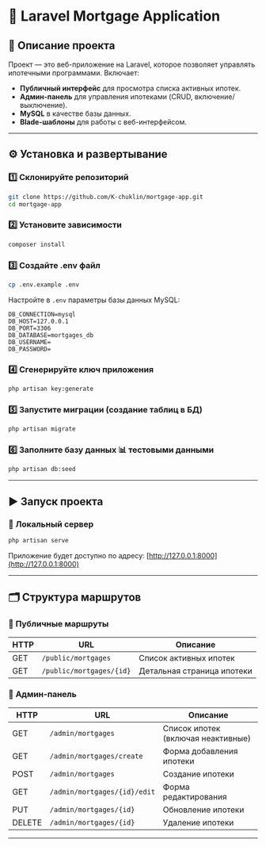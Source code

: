 # 📌 Laravel Mortgage Application

## 🚀 Описание проекта
Проект — это веб-приложение на Laravel, которое позволяет управлять ипотечными программами. Включает:
- **Публичный интерфейс** для просмотра списка активных ипотек.
- **Админ-панель** для управления ипотеками (CRUD, включение/выключение).
- **MySQL** в качестве базы данных.
- **Blade-шаблоны** для работы с веб-интерфейсом.

---

## ⚙️ Установка и развертывание

### 1️⃣ **Склонируйте репозиторий**
```bash
git clone https://github.com/K-chuklin/mortgage-app.git
cd mortgage-app
```

### 2️⃣ **Установите зависимости**
```bash
composer install
```

### 3️⃣ **Создайте .env файл**
```bash
cp .env.example .env
```

Настройте в `.env` параметры базы данных MySQL:
```env
DB_CONNECTION=mysql
DB_HOST=127.0.0.1
DB_PORT=3306
DB_DATABASE=mortgages_db
DB_USERNAME= 
DB_PASSWORD=
```

### 4️⃣ **Сгенерируйте ключ приложения**
```bash
php artisan key:generate
```

### 5️⃣ **Запустите миграции** (создание таблиц в БД)
```bash
php artisan migrate
```

### 6️⃣ **Заполните базу данных 📊 тестовыми данными**
```bash
php artisan db:seed
```

---

## ▶️ Запуск проекта

### 📡 **Локальный сервер**
```bash
php artisan serve
```
Приложение будет доступно по адресу: [http://127.0.0.1:8000](http://127.0.0.1:8000)

---

## 🗂️ Структура маршрутов

### 🔹 **Публичные маршруты**

| HTTP | URL                     | Описание                   |
| ---- | ----------------------- | -------------------------- |
| GET  | `/public/mortgages`     | Список активных ипотек     |
| GET  | `/public/mortgages/{id}`| Детальная страница ипотеки |

### 🔹 **Админ-панель**

| HTTP   | URL                          | Описание                           |
| ------ | ---------------------------- | ---------------------------------- |
| GET    | `/admin/mortgages`           | Список ипотек (включая неактивные) |
| GET    | `/admin/mortgages/create`    | Форма добавления ипотеки           |
| POST   | `/admin/mortgages`           | Создание ипотеки                   |
| GET    | `/admin/mortgages/{id}/edit` | Форма редактирования               |
| PUT    | `/admin/mortgages/{id}`      | Обновление ипотеки                 |
| DELETE | `/admin/mortgages/{id}`      | Удаление ипотеки                   |

---

